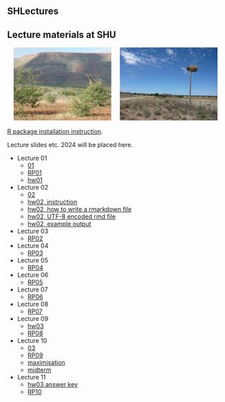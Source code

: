 ## SHLectures

## Lecture materials at SHU

<p align="center">
  <img alt="" src="./GrootbergGiraffe3.jpg" width="45%">
&nbsp; &nbsp; 
  <img alt="" src="./BirdNest.jpg" width="45%">
</p>

[R package installation instruction](https://seiroito.github.io/SHLectures/InstallPackagesInR.html).

Lecture slides etc. 2024 will be placed here.  

* Lecture 01  
   * [01](https://seiroito.github.io/SHLectures/lec_slides/2024/01.html)  
   * [RP01](https://seiroito.github.io/SHLectures/lec_slides/2024/RP/RP01.html)  
   * [hw01](https://seiroito.github.io/SHLectures/homeworks/2024/1/hw1.txt)  
* Lecture 02  
   * [02](https://seiroito.github.io/SHLectures/lec_slides/2024/02.html)  
   * [hw02, instruction](https://seiroito.github.io/SHLectures/homeworks/2024/2/hw2_tufte.html)  
   * [hw02, how to write a rmarkdown file](https://seiroito.github.io/SHLectures/homeworks/2024/2/hw2_rmarkdown0.html)  
   * [hw02, UTF-8 encoded rmd file](https://seiroito.github.io/SHLectures/homeworks/2024/2/hw2_rmarkdown.rmd)  
   * [hw02, example output](https://seiroito.github.io/SHLectures/homeworks/2024/2/hw2_rmarkdown.html)  
* Lecture 03  
   * [RP02](https://seiroito.github.io/SHLectures/lec_slides/2024/RP/RP02.html)  
* Lecture 04  
   * [RP03](https://seiroito.github.io/SHLectures/lec_slides/2024/RP/RP03.html)  
* Lecture 05  
   * [RP04](https://seiroito.github.io/SHLectures/lec_slides/2024/RP/RP04.html)  
* Lecture 06  
   * [RP05](https://seiroito.github.io/SHLectures/lec_slides/2024/RP/RP05.html)  
* Lecture 07  
   * [RP06](https://seiroito.github.io/SHLectures/lec_slides/2024/RP/RP06.html)  
* Lecture 08  
   * [RP07](https://seiroito.github.io/SHLectures/lec_slides/2024/RP/RP07.html)  
* Lecture 09  
   * [hw03](https://seiroito.github.io/SHLectures/homeworks/2024/3/hw3_tufte.html)  
   * [RP08](https://seiroito.github.io/SHLectures/lec_slides/2024/RP/RP08.html)  
* Lecture 10  
   * [03](https://seiroito.github.io/SHLectures/lec_slides/2024/03.html)  
   * [RP09](https://seiroito.github.io/SHLectures/lec_slides/2024/RP/RP09.html)  
   * [maximisation](https://seiroito.github.io/SHLectures/lec_slides/2024/MaximisationSlides_HO.pdf)  
   * [midterm](https://seiroito.github.io/SHLectures/homeworks/2024/midterm/midterm2024.html)  
* Lecture 11  
   * [hw03 answer key](https://seiroito.github.io/SHLectures/homeworks/2024/3/hw3Answers_tufte.html)  
   * [RP10](https://seiroito.github.io/SHLectures/lec_slides/2024/RP/RP10.html)  


